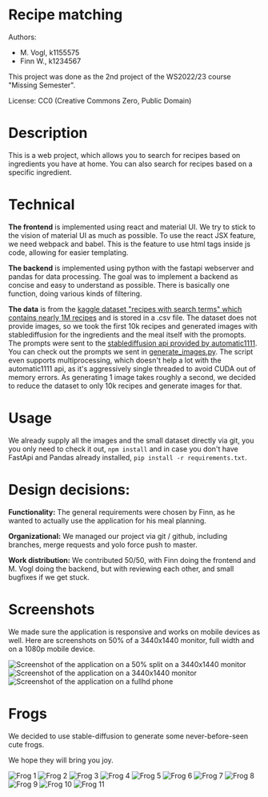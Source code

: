 # Recipe matching

Authors:
* M. Vogl, k1155575
* Finn W., k1234567

This project was done as the 2nd project of the WS2022/23 course "Missing Semester".

License: CC0 (Creative Commons Zero, Public Domain)

# Description

This is a web project, which allows you to search for recipes based on ingredients you have at home. You can also search for recipes based on a specific ingredient.

# Technical

**The frontend** is implemented using react and material UI. We try to stick to the vision of material UI as much as possible. To use the react JSX feature, we need webpack and babel. This is the feature to use html tags inside js code, allowing for easier templating.

**The backend** is implemented using python with the fastapi webserver and pandas for data processing. The goal was to implement a backend as concise and easy to understand as possible. There is basically one function, doing various kinds of filtering.

**The data** is from the [kaggle dataset "recipes with search terms" which contains nearly 1M recipes](https://www.kaggle.com/code/kundankumarmandal/recipes-with-search-terms) and is stored in a .csv file. The dataset does not provide images, so we took the first 10k recipes and generated images with stablediffusion for the ingredients and the meal itself with the promopts. The prompts were sent to the [stablediffusion api provided by automatic1111](https://github.com/AUTOMATIC1111/stable-diffusion-webui). You can check out the prompts we sent in [generate_images.py](generate_images.py). The script even supports multiprocessing, which doesn't help a lot with the automatic1111 api, as it's aggressively single threaded to avoid CUDA out of memory errors. As generating 1 image takes roughly a second, we decided to reduce the dataset to only 10k recipes and generate images for that.

# Usage

We already supply all the images and the small dataset directly via git, you you only need to check it out, `npm install` and in case you don't have FastApi and Pandas already installed, `pip install -r requirements.txt`.

# Design decisions:

**Functionality:** The general requirements were chosen by Finn, as he wanted to actually use the application for his meal planning.

**Organizational:** We managed our project via git / github, including branches, merge requests and yolo force push to master.

**Work distribution:** We contributed 50/50, with Finn doing the frontend and M. Vogl doing the backend, but with reviewing each other, and small bugfixes if we get stuck.

# Screenshots

We made sure the application is responsive and works on mobile devices as well. Here are screenshots on 50% of a 3440x1440 monitor, full width and on a 1080p mobile device.

![Screenshot of the application on a 50% split on a 3440x1440 monitor](doc-images/regular.png)
![Screenshot of the application on a 3440x1440 monitor](doc-images/wide.png)
![Screenshot of the application on a fullhd phone](doc-images/phone.png)

# Frogs

We decided to use stable-diffusion to generate some never-before-seen cute frogs. 

We hope they will bring you joy.

![Frog 1](doc-images/1.png)
![Frog 2](doc-images/2.png)
![Frog 3](doc-images/3.png)
![Frog 4](doc-images/4.png)
![Frog 5](doc-images/5.png)
![Frog 6](doc-images/6.png)
![Frog 7](doc-images/7.png)
![Frog 8](doc-images/8.png)
![Frog 9](doc-images/9.png)
![Frog 10](doc-images/A.png)
![Frog 11](doc-images/B.png)